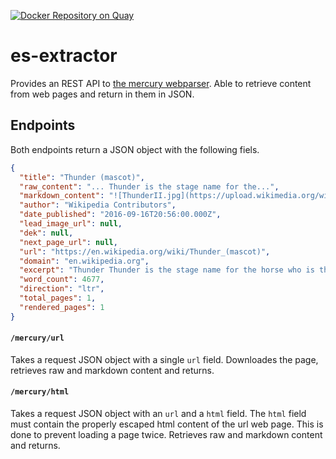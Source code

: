 [![Docker Repository on Quay](https://quay.io/repository/elastifeed/es-extractor/status "Docker Repository on Quay")](https://quay.io/repository/elastifeed/es-extractor)
# es-extractor

Provides an REST API to [the mercury webparser](https://github.com/postlight/mercury-parser). Able to retrieve content from web pages and return in them in JSON.

## Endpoints
Both endpoints return a JSON object with the following fiels.
```json
{
  "title": "Thunder (mascot)",
  "raw_content": "... Thunder is the stage name for the...",
  "markdown_content": "![ThunderII.jpg](https://upload.wikimedia.org/wikipedia/commons/thumb/9/93/ThunderII.jpg/220px-ThunderII.jpg)\n\nThunder\n\n[](https://en.wikipedia.org/wiki/File:ThunderII.jpg)\n\nThunder II and Ann Judge\n\nBreed[Arabian horse](https://en.wikipedia.org/wiki/Arabian_horse)Discipline...",
  "author": "Wikipedia Contributors",
  "date_published": "2016-09-16T20:56:00.000Z",
  "lead_image_url": null,
  "dek": null,
  "next_page_url": null,
  "url": "https://en.wikipedia.org/wiki/Thunder_(mascot)",
  "domain": "en.wikipedia.org",
  "excerpt": "Thunder Thunder is the stage name for the horse who is the official live animal mascot for the Denver Broncos",
  "word_count": 4677,
  "direction": "ltr",
  "total_pages": 1,
  "rendered_pages": 1
}
```

#### `/mercury/url`
Takes a request JSON object with a single `url` field. Downloades the page, retrieves raw and markdown content and returns.

#### `/mercury/html`
Takes a request JSON object with an `url` and a `html` field. The `html` field must contain the properly escaped html content of the url web page. This is done to prevent loading a page twice. Retrieves raw and markdown content and returns.
